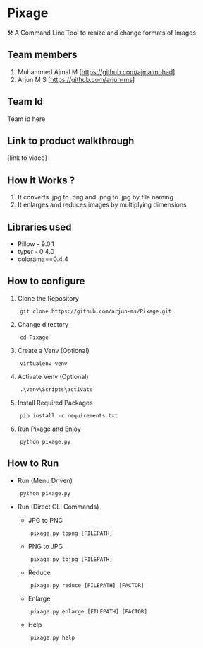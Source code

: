 # Pixage
⚒️ A Command Line Tool to resize and change formats of Images

## Team members
1. Muhammed Ajmal M [https://github.com/ajmalmohad]
2. Arjun M S [https://github.com/arjun-ms]

## Team Id
Team id here

## Link to product walkthrough
[link to video]

## How it Works ?
1. It converts .jpg to .png and .png to .jpg by file naming
2. It enlarges and reduces images by multiplying dimensions

## Libraries used
- Pillow - 9.0.1
- typer - 0.4.0
- colorama==0.4.4

## How to configure
1. Clone the Repository
```console
    git clone https://github.com/arjun-ms/Pixage.git
```
2. Change directory
```console
    cd Pixage
```
3. Create a Venv (Optional)
```console
    virtualenv venv
```
4. Activate Venv (Optional)
```console
    .\venv\Scripts\activate
```
5. Install Required Packages
```console
    pip install -r requirements.txt
```
6. Run Pixage and Enjoy
```console
    python pixage.py
```

## How to Run
- Run (Menu Driven)
```console
    python pixage.py
```

- Run (Direct CLI Commands)

    - JPG to PNG
    ``` console
        pixage.py topng [FILEPATH]
    ```
    - PNG to JPG
    ``` console
        pixage.py tojpg [FILEPATH]
    ```
    - Reduce
    ``` console
        pixage.py reduce [FILEPATH] [FACTOR]
    ```
    - Enlarge
    ``` console
        pixage.py enlarge [FILEPATH] [FACTOR]
    ```
    - Help
    ```console
        pixage.py help
    ```